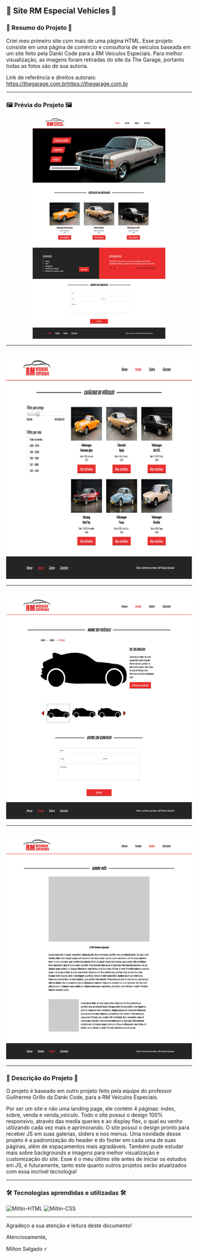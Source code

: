 ## 🚗 Site RM Especial Vehicles 🚗

### 📄 Resumo do Projeto 📄

Criei meu primeiro site com mais de uma página HTML. Esse projeto consiste em uma página de comércio e consultoria de veículos baseada em um site feito pela Danki Code para a RM Veículos Especiais. Para melhor visualização, as imagens foram retiradas do site da The Garage, portanto todas as fotos são de sua autoria.

Link de referência e direitos autorais: https://thegarage.com.brhttps://thegarage.com.br

<hr>

### 🖼️ Prévia do Projeto 🖼️

<div align="center">
  <img height="600em" src="images/demo/site_rm_special_vehicles_index.jpg">
  <br>
  <hr>
  <br>
  <img height="600em" src="images/demo/site_rm_special_vehicles_venda.jpg">
  <br>
  <hr>
  <br>
  <img height="600em" src="images/demo/site_rm_special_vehicles_venda_veiculo.jpg">
  <br>
  <hr>
  <br>
  <img height="600em" src="images/demo/site_rm_special_vehicles_sobre.jpg">
</div>

<hr>

### 📖 Descrição do Projeto 📖

O projeto é baseado em outro projeto feito pela equipe do professor Guilherme Grillo da Danki Code, para a RM Veículos Especiais.

Por ser um site e não uma landing page, ele contém 4 páginas: index, sobre, venda e venda_veiculo. Todo o site possui o design 100% responsivo, através das media queries e ao display flex, o qual eu venho utilizando cada vez mais e aprimorando. O site possui o design pronto para receber JS em suas galerias, sliders e nos menus. Uma novidade desse projeto é a padronização do header e do footer em cada uma de suas páginas, além de espaçamentos mais agradáveis. Também pude estudar mais sobre backgrounds e imagens para melhor visualização e customização do site. Esse é o meu último site antes de iniciar os estudos em JS, e futuramente, tanto este quanto outros projetos serão atualizados com essa incrível tecnologia!

<hr>

### 🛠️ Tecnologias aprendidas e utilizadas 🛠️

<div style="display: inline_block">
  <img align="center" alt="Miltin-HTML" height="30" width="40" src="https://cdn.jsdelivr.net/gh/devicons/devicon/icons/html5/html5-plain.svg">
  <img align="center" alt="Miltin-CSS" height="30" width="40" src="https://cdn.jsdelivr.net/gh/devicons/devicon/icons/css3/css3-plain.svg">
</div>

<hr>

Agradeço a sua atenção e leitura deste documento!

Atenciosamente, 

Milton Salgado ⚡